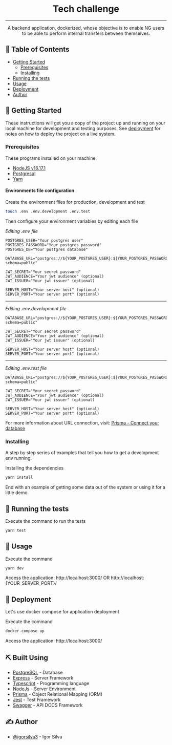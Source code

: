 <h1 align="center">Tech challenge</h3>

---

<p align="center">A backend application, dockerized, whose objective is to enable NG users to be able to perform internal transfers between themselves.
    <br> 
</p>

## 📝 Table of Contents

- [Getting Started](#getting_started)
  - [Prerequisites](#prerequisites)
  - [Installing](#installing)
- [Running the tests](#tests)
- [Usage](#usage)
- [Deployment](#deployment)
- [Author](#author)

## 🏁 Getting Started <a name = "getting_started"></a>

These instructions will get you a copy of the project up and running on your local machine for development and testing purposes. See [deployment](#deployment) for notes on how to deploy the project on a live system.

### Prerequisites

These programs installed on your machine:
  - [NodeJS v16.17.1](https://nodejs.org/en/download/)
  - [Postgresql](https://www.postgresql.org/download/)
  - [Yarn](https://classic.yarnpkg.com/en/docs/install)
  
#### Environments file configuration

Create the environment files for production, development and test

```bash
touch .env .env.development .env.test
```

Then configure your environment variables by editing each file

_Editing .env file_

```env
POSTGRES_USER="Your postgres user"
POSTGRES_PASSWORD="Your postgres password"
POSTGRES_DB="Your postgres database"

DATABASE_URL="postgres://${YOUR_POSTGRES_USER}:${YOUR_POSTGRES_PASSWORD}@postgres:5432/${YOUR_POSTGRES_DB}?schema=public"

JWT_SECRET="Your secret password"
JWT_AUDIENCE="Your jwt audience" (optional)
JWT_ISSUER="Your jwt issuer" (optional)

SERVER_HOST="Your server host" (optional)
SERVER_PORT="Your server port" (optional)
```
---
_Editing .env.development file_

```env
DATABASE_URL="postgres://${YOUR_POSTGRES_USER}:${YOUR_POSTGRES_PASSWORD}@localhost:5432/${YOUR_POSTGRES_DB}?schema=public"

JWT_SECRET="Your secret password"
JWT_AUDIENCE="Your jwt audience" (optional)
JWT_ISSUER="Your jwt issuer" (optional)

SERVER_HOST="Your server host" (optional)
SERVER_PORT="Your server port" (optional)
```
---
_Editing .env.test file_

```env
DATABASE_URL="postgres://${YOUR_POSTGRES_USER}:${YOUR_POSTGRES_PASSWORD}@localhost:5432/${YOUR_POSTGRES_TEST_DB}?schema=public"

JWT_SECRET="Your secret password"
JWT_AUDIENCE="Your jwt audience" (optional)
JWT_ISSUER="Your jwt issuer" (optional)

SERVER_HOST="Your server host" (optional)
SERVER_PORT="Your server port" (optional)
```

For more information about URL connection, visit: [Prisma - Connect your database](https://www.prisma.io/docs/getting-started/setup-prisma/add-to-existing-project/relational-databases/connect-your-database-typescript-postgres)

### Installing

A step by step series of examples that tell you how to get a development env running.

Installing the dependencies

```bash
yarn install
```

End with an example of getting some data out of the system or using it for a little demo.

## 🔧 Running the tests <a name = "tests"></a>

Execute the command to run the tests

```bash
yarn test
```

## 🎈 Usage <a name="usage"></a>

Execute the command

```bash
yarn dev
```

Access the application: http://localhost:3000/ OR http://localhost:{YOUR_SERVER_PORT}/

## 🚀 Deployment <a name = "deployment"></a>

Let's use docker compose for application deployment

Execute the command

```bash
docker-compose up
```

Access the application: http://localhost:3000/

## ⛏️ Built Using <a name = "built_using"></a>

- [PostgreSQL](https://www.postgresql.org/) - Database
- [Express](https://expressjs.com/) - Server Framework
- [Typescript](https://www.typescriptlang.org/) - Programming language
- [NodeJs](https://nodejs.org/en/) - Server Environment
- [Prisma](https://www.prisma.io/) - Object Relational Mapping (ORM)
- [Jest](https://jestjs.io/) - Test Framework
- [Swagger](https://swagger.io/) - API DOCS Framework

## ✍️ Author <a name = "author"></a>

- [@igorsilva3](https://github.com/igorsilva3) - Igor Silva

